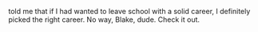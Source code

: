 told me that if I had wanted to leave school with a solid career, I definitely picked the right career. No way, Blake, dude. Check it out. 
